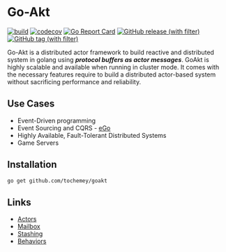 # Go-Akt

[![build](https://img.shields.io/github/actions/workflow/status/Tochemey/goakt/build.yml?branch=main)](https://github.com/Tochemey/goakt/actions/workflows/build.yml)
[![codecov](https://codecov.io/gh/Tochemey/goakt/branch/main/graph/badge.svg?token=J0p9MzwSRH)](https://codecov.io/gh/Tochemey/goakt)
[![Go Report Card](https://goreportcard.com/badge/github.com/tochemey/goakt)](https://goreportcard.com/report/github.com/tochemey/goakt)
[![GitHub release (with filter)](https://img.shields.io/github/v/release/tochemey/goakt)](https://github.com/Tochemey/goakt/releases)
[![GitHub tag (with filter)](https://img.shields.io/github/v/tag/tochemey/goakt)](https://github.com/Tochemey/goakt/tags)

Go-Akt is a distributed actor framework to build reactive and distributed system in golang using _**protocol buffers as actor messages**_.
GoAkt is highly scalable and available when running in cluster mode. It comes with the necessary features require to build a distributed actor-based system without sacrificing performance and reliability.

## Use Cases

- Event-Driven programming
- Event Sourcing and CQRS - [eGo](https://github.com/Tochemey/ego)
- Highly Available, Fault-Tolerant Distributed Systems
- Game Servers

## Installation

```bash
go get github.com/tochemey/goakt
```

## Links

- [Actors](./actors.md)
- [Mailbox](./mailbox.md)
- [Stashing](./stashing.md)
- [Behaviors](./behaviors.md)
